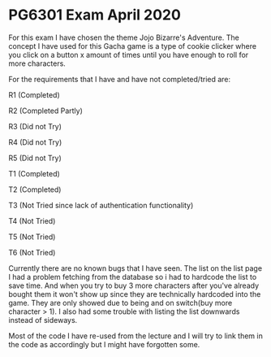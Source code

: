 # PG6301 Exam April 2020
For this exam I have chosen the theme Jojo Bizarre's Adventure. The concept I have used for this Gacha game is a type of cookie clicker where you click on a button x amount of times until you have enough to roll for more characters.

For the requirements that I have and have not completed/tried are:

R1 (Completed)

R2 (Completed Partly)

R3 (Did not Try)

R4 (Did not Try)

R5 (Did not Try)

T1 (Completed)

T2 (Completed)

T3 (Not Tried since lack of authentication functionality)

T4 (Not Tried)

T5 (Not Tried)

T6 (Not Tried)

Currently there are no known bugs that I have seen.
The list on the list page I had a problem fetching from the database so i had to hardcode the list to save time.
And when you try to buy 3 more characters after you've already bought them it won't show up since they are technically hardcoded into the game. They are only showed due to being and on switch(buy more character > 1).
I also had some trouble with listing the list downwards instead of sideways.

Most of the code I have re-used from the lecture and I will try to link them in the code as accordingly but I might have forgotten some.

